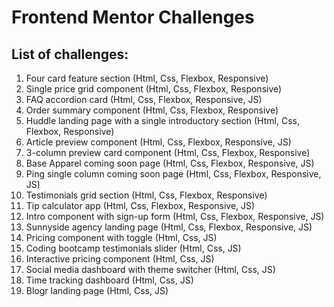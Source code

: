 # Frontend Mentor Challenges

## List of challenges:

1. Four card feature section (Html, Css, Flexbox, Responsive)
2. Single price grid component (Html, Css, Flexbox, Responsive)
3. FAQ accordion card (Html, Css, Flexbox, Responsive, JS)
4. Order summary component (Html, Css, Flexbox, Responsive)
5. Huddle landing page with a single introductory section (Html, Css, Flexbox, Responsive)
6. Article preview component (Html, Css, Flexbox, Responsive, JS)
7. 3-column preview card component (Html, Css, Flexbox, Responsive)
8. Base Apparel coming soon page (Html, Css, Flexbox, Responsive, JS)
9. Ping single column coming soon page (Html, Css, Flexbox, Responsive, JS)
10. Testimonials grid section (Html, Css, Flexbox, Responsive)
11. Tip calculator app (Html, Css, Flexbox, Responsive, JS)
12. Intro component with sign-up form (Html, Css, Flexbox, Responsive, JS)
13. Sunnyside agency landing page (Html, Css, Flexbox, Responsive, JS)
14. Pricing component with toggle (Html, Css, JS)
15. Coding bootcamp testimonials slider (Html, Css, JS)
16. Interactive pricing component (Html, Css, JS)
17. Social media dashboard with theme switcher (Html, Css, JS)
18. Time tracking dashboard (Html, Css, JS)
19. Blogr landing page (Html, Css, JS)
